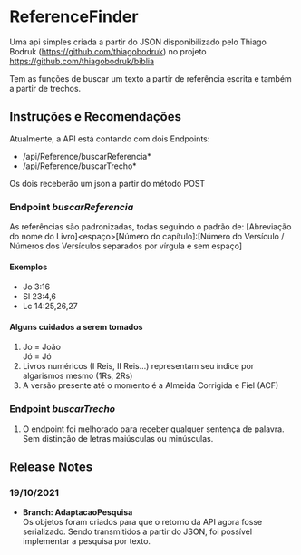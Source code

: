 # ReferenceFinder

Uma api simples criada a partir do JSON disponibilizado pelo Thiago Bodruk (https://github.com/thiagobodruk) no projeto https://github.com/thiagobodruk/biblia

Tem as funções de buscar um texto a partir de referência escrita e também a partir de trechos.

## Instruções e Recomendações
Atualmente, a API está contando com dois Endpoints:

* /api/Reference/buscarReferencia* <br />
* /api/Reference/buscarTrecho* <br />

Os dois receberão um json a partir do método POST
### Endpoint _buscarReferencia_
As referências são padronizadas, todas seguindo o padrão de: [Abreviação do nome do Livro]<espaço>[Número do capítulo]:[Número do Versículo / Números dos Versículos separados por vírgula e sem espaço]

#### Exemplos
* Jo 3:16<br />
* Sl 23:4,6<br />
* Lc 14:25,26,27<br />

#### Alguns cuidados a serem tomados

1. Jo = João<br>Jó = Jó
2. Livros numéricos (I Reis, II Reis...) representam seu índice por algarismos mesmo (1Rs, 2Rs)
3. A versão presente até o momento é a Almeida Corrigida e Fiel (ACF)

### Endpoint _buscarTrecho_
1. O endpoint foi melhorado para receber qualquer sentença de palavra. Sem distinção de letras maiúsculas ou minúsculas.

## Release Notes
### 19/10/2021
* **Branch: AdaptacaoPesquisa** <br />
Os objetos foram criados para que o retorno da API agora fosse serializado. Sendo transmitidos a partir do JSON, foi possível implementar a pesquisa por texto.

